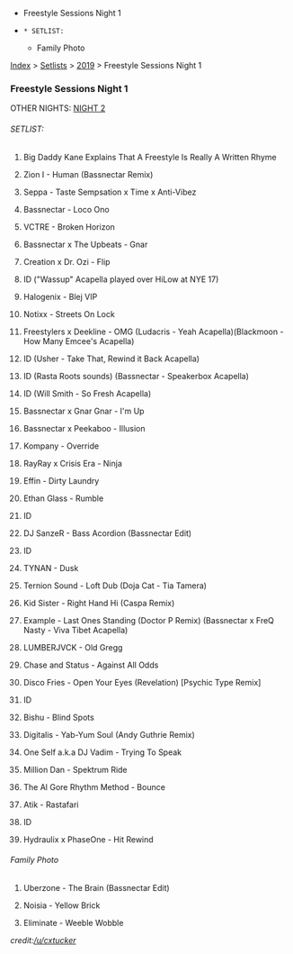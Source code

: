   * Freestyle Sessions Night 1
  *     * SETLIST:
    * Family Photo

[Index](https://www.reddit.com/r/bassnectar/wiki/index) >
[Setlists](https://www.reddit.com/r/bassnectar/wiki/interactive/setlists) >
[2019](https://www.reddit.com/r/bassnectar/wiki/interactive/setlists/2019) >
Freestyle Sessions Night 1

### Freestyle Sessions Night 1

OTHER NIGHTS: [NIGHT
2](https://www.reddit.com/r/bassnectar/wiki/interactive/setlists/2019/freestyle2)

###### SETLIST:

  1. Big Daddy Kane Explains That A Freestyle Is Really A Written Rhyme

  2. Zion I - Human (Bassnectar Remix)

  3. Seppa - Taste Sempsation x Time x Anti-Vibez

  4. Bassnectar - Loco Ono

  5. VCTRE - Broken Horizon

  6. Bassnectar x The Upbeats - Gnar

  7. Creation x Dr. Ozi - Flip

  8. ID ("Wassup" Acapella played over HiLow at NYE 17)

  9. Halogenix - Blej VIP

  10. Notixx - Streets On Lock

  11. Freestylers x Deekline - OMG (Ludacris - Yeah Acapella)(Blackmoon - How Many Emcee's Acapella)

  12. ID (Usher - Take That, Rewind it Back Acapella)

  13. ID (Rasta Roots sounds) (Bassnectar - Speakerbox Acapella)

  14. ID (Will Smith - So Fresh Acapella)

  15. Bassnectar x Gnar Gnar - I'm Up

  16. Bassnectar x Peekaboo - Illusion

  17. Kompany - Override

  18. RayRay x Crisis Era - Ninja

  19. Effin - Dirty Laundry

  20. Ethan Glass - Rumble

  21. ID

  22. DJ SanzeR - Bass Acordion (Bassnectar Edit)

  23. ID

  24. TYNAN - Dusk

  25. Ternion Sound - Loft Dub (Doja Cat - Tia Tamera)

  26. Kid Sister - Right Hand Hi (Caspa Remix)

  27. Example - Last Ones Standing (Doctor P Remix) (Bassnectar x FreQ Nasty - Viva Tibet Acapella)

  28. LUMBERJVCK - Old Gregg

  29. Chase and Status - Against All Odds

  30. Disco Fries - Open Your Eyes (Revelation) [Psychic Type Remix]

  31. ID

  32. Bishu - Blind Spots

  33. Digitalis - Yab-Yum Soul (Andy Guthrie Remix)

  34. One Self a.k.a DJ Vadim - Trying To Speak

  35. Million Dan - Spektrum Ride

  36. The Al Gore Rhythm Method - Bounce

  37. Atik - Rastafari

  38. ID

  39. Hydraulix x PhaseOne - Hit Rewind

###### Family Photo

  1. Uberzone - The Brain (Bassnectar Edit)

  2. Noisia - Yellow Brick

  3. Eliminate - Weeble Wobble

_credit:[/u/cxtucker](/u/cxtucker)_

